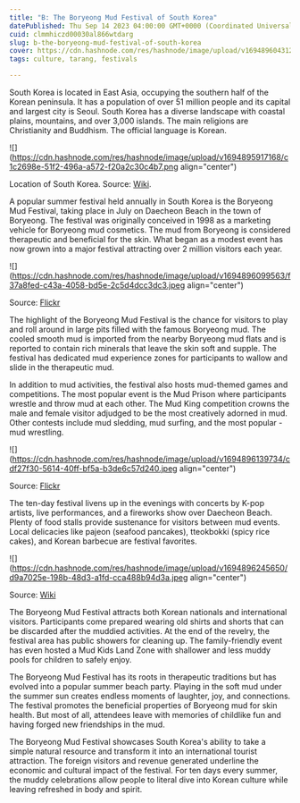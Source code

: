 ```yaml
---
title: "B: The Boryeong Mud Festival of South Korea"
datePublished: Thu Sep 14 2023 04:00:00 GMT+0000 (Coordinated Universal Time)
cuid: clmmhiczd00030al866wtdarg
slug: b-the-boryeong-mud-festival-of-south-korea
cover: https://cdn.hashnode.com/res/hashnode/image/upload/v1694896043127/bc8abf10-4365-480f-bc51-a1f5476162f9.jpeg
tags: culture, tarang, festivals

---
```


South Korea is located in East Asia, occupying the southern half of the Korean peninsula. It has a population of over 51 million people and its capital and largest city is Seoul. South Korea has a diverse landscape with coastal plains, mountains, and over 3,000 islands. The main religions are Christianity and Buddhism. The official language is Korean.

![](https://cdn.hashnode.com/res/hashnode/image/upload/v1694895917168/c1c2698e-51f2-496a-a572-f20a2c30c4b7.png align="center")

Location of South Korea. Source: [Wiki](https://commons.wikimedia.org/wiki/File:South_Korea_on_the_globe_%28South_Korea_centered%29.svg).

A popular summer festival held annually in South Korea is the Boryeong Mud Festival, taking place in July on Daecheon Beach in the town of Boryeong. The festival was originally conceived in 1998 as a marketing vehicle for Boryeong mud cosmetics. The mud from Boryeong is considered therapeutic and beneficial for the skin. What began as a modest event has now grown into a major festival attracting over 2 million visitors each year.

![](https://cdn.hashnode.com/res/hashnode/image/upload/v1694896099563/f37a8fed-c43a-4058-bd5e-2c5d4dcc3dc3.jpeg align="center")

Source: [Flickr](https://www.flickr.com/photos/usag-yongsan/4829271580)

The highlight of the Boryeong Mud Festival is the chance for visitors to play and roll around in large pits filled with the famous Boryeong mud. The cooled smooth mud is imported from the nearby Boryeong mud flats and is reported to contain rich minerals that leave the skin soft and supple. The festival has dedicated mud experience zones for participants to wallow and slide in the therapeutic mud.

In addition to mud activities, the festival also hosts mud-themed games and competitions. The most popular event is the Mud Prison where participants wrestle and throw mud at each other. The Mud King competition crowns the male and female visitor adjudged to be the most creatively adorned in mud. Other contests include mud sledding, mud surfing, and the most popular - mud wrestling.

![](https://cdn.hashnode.com/res/hashnode/image/upload/v1694896139734/cdf27f30-5614-40ff-bf5a-b3de6c57d240.jpeg align="center")

Source: [Flickr](https://www.flickr.com/photos/usag-yongsan/4828724347/in/album-72157624582438728/)

The ten-day festival livens up in the evenings with concerts by K-pop artists, live performances, and a fireworks show over Daecheon Beach. Plenty of food stalls provide sustenance for visitors between mud events. Local delicacies like pajeon (seafood pancakes), tteokbokki (spicy rice cakes), and Korean barbecue are festival favorites.

![](https://cdn.hashnode.com/res/hashnode/image/upload/v1694896245650/d9a7025e-198b-48d3-a1fd-cca488b94d3a.jpeg align="center")

Source: [Wiki](https://commons.wikimedia.org/wiki/File:Bulgogi-pajeon_1.jpg)

The Boryeong Mud Festival attracts both Korean nationals and international visitors. Participants come prepared wearing old shirts and shorts that can be discarded after the muddied activities. At the end of the revelry, the festival area has public showers for cleaning up. The family-friendly event has even hosted a Mud Kids Land Zone with shallower and less muddy pools for children to safely enjoy.

The Boryeong Mud Festival has its roots in therapeutic traditions but has evolved into a popular summer beach party. Playing in the soft mud under the summer sun creates endless moments of laughter, joy, and connections. The festival promotes the beneficial properties of Boryeong mud for skin health. But most of all, attendees leave with memories of childlike fun and having forged new friendships in the mud.

The Boryeong Mud Festival showcases South Korea's ability to take a simple natural resource and transform it into an international tourist attraction. The foreign visitors and revenue generated underline the economic and cultural impact of the festival. For ten days every summer, the muddy celebrations allow people to literal dive into Korean culture while leaving refreshed in body and spirit.